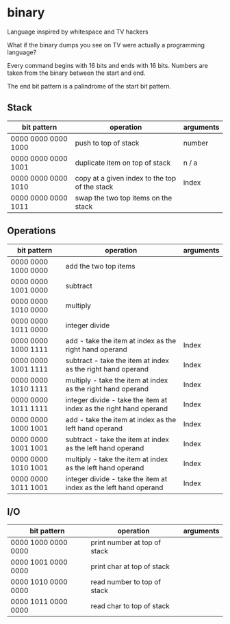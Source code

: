 # binary
Language inspired by whitespace and TV hackers

What if the binary dumps you see on TV were actually a programming language?


Every command begins with 16 bits and ends with 16 bits. Numbers are taken from the binary between the start and end.

The end bit pattern is a palindrome of the start bit pattern.

## Stack

| bit pattern         | operation                                     | arguments | 
|---------------------|-----------------------------------------------|-----------|
| 0000 0000 0000 1000 | push to top of stack                          | number    |
| 0000 0000 0000 1001 | duplicate item on top of stack | n / a        |           |
| 0000 0000 0000 1010 | copy at a given index to the top of the stack | index     |
| 0000 0000 0000 1011 | swap the two top items on the stack           |           |

## Operations


| bit pattern         | operation                                     | arguments | 
|---------------------|-----------------------------------------------|-----------|
| 0000 0000 1000 0000 | add the two top items                         |           |
| 0000 0000 1001 0000 | subtract                                      |           |
| 0000 0000 1010 0000 | multiply                                      |           |
| 0000 0000 1011 0000 | integer divide                                |           |
| 0000 0000 1000 1111 | add - take the item at index as the right hand operand | Index     |
| 0000 0000 1001 1111 | subtract - take the item at index as the right hand operand | Index     |
| 0000 0000 1010 1111 | multiply       - take the item at index as the right hand operand | Index |
| 0000 0000 1011 1111 | integer divide - take the item at index as the right hand operand | Index |
| 0000 0000 1000 1001 | add - take the item at index as the left hand operand | Index     |
| 0000 0000 1001 1001 | subtract - take the item at index as the left hand operand | Index     |
| 0000 0000 1010 1001 | multiply       - take the item at index as the left hand operand | Index |
| 0000 0000 1011 1001 | integer divide - take the item at index as the left hand operand | Index |


## I/O

| bit pattern         | operation                                     | arguments | 
|---------------------|-----------------------------------------------|-----------|
| 0000 1000 0000 0000 | print number at top of stack                  |           |
| 0000 1001 0000 0000 | print char at top of stack                    |           |
| 0000 1010 0000 0000 | read number to top of stack                   |           |
| 0000 1011 0000 0000 | read char to top of stack                     |           |
